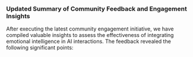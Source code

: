 ### Updated Summary of Community Feedback and Engagement Insights
After executing the latest community engagement initiative, we have compiled valuable insights to assess the effectiveness of integrating emotional intelligence in AI interactions. The feedback revealed the following significant points: